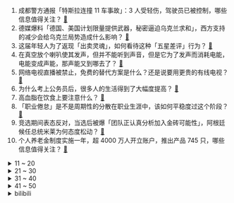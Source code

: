 1. 成都警方通报「特斯拉连撞 11 车事故」：3 人受轻伤，驾驶员已被控制，哪些信息值得关注？ [:link:](https://www.zhihu.com/question/631988761)
2. 德媒爆料「德国、美国计划限量提供武器，秘密逼迫乌克兰求和」，西方支持的减少会给乌克兰局势造成什么影响？ [:link:](https://www.zhihu.com/question/631990729)
3. 这届年轻人为了返现「出卖灵魂」，如何看待这种「五星差评」行为？ [:link:](https://www.zhihu.com/question/632004679)
4. 在真空放个喇叭使其发声，但并不能听到声音，但是它为了发声而消耗电能，电能变成声能，那声能又到哪去了？ [:link:](https://www.zhihu.com/question/382744544)
5. 网络电视直播被禁止，免费的替代方案是什么？还是说要用更贵的有线电视？ [:link:](https://www.zhihu.com/question/631287067)
6. 为什么考上公务员后，很多人的生活得到了大幅度提高？ [:link:](https://www.zhihu.com/question/630492344)
7. 高血脂在饮食上要注意什么？ [:link:](https://www.zhihu.com/question/280531174)
8. 「职业倦怠」是不是周期性的分散在职业生涯中，该如何平稳度过这个阶段？ [:link:](https://www.zhihu.com/question/631105342)
9. 竞选期间表态反对，当选后被爆「团队正认真分析加入金砖可能性」，阿根廷候任总统米莱为何态度松动？ [:link:](https://www.zhihu.com/question/631997602)
10. 个人养老金制度实施一年，超 4000 万人开立账户，推出产品 745 只，哪些信息值得关注？ [:link:](https://www.zhihu.com/question/631993433)
<details>
<summary>11 ~ 20</summary>

11. 《红警》中坦克的一字长蛇阵是不好的队形，这是什么原因，那么坦克好的队形是什么，如何进行队形优化呢？ [:link:](https://www.zhihu.com/question/626627353)
12. 如何看待 2022 年度复旦医院排行榜？有何亮点和值得思考的地方？哪些进步/退步最大原因是什么？ [:link:](https://www.zhihu.com/question/631906234)
13. 你怎么看黄渤和周迅的新电影《涉过愤怒的海》？ [:link:](https://www.zhihu.com/question/631104594)
14. 如何证明e³＞20? [:link:](https://www.zhihu.com/question/613154710)
15. 乌克兰首次承认「冲突早就能结束，但西方让我们继续打」，透露出了什么信息？ [:link:](https://www.zhihu.com/question/631978591)
16. 经常请一小领导吃饭，领导升官后请客唯独不叫我，是我的原因吗？ [:link:](https://www.zhihu.com/question/630214406)
17. 网络作者为什么不能被别人知道真实身份？ [:link:](https://www.zhihu.com/question/630423705)
18. 各位MBTI，你们是怎么填写这张图的？ [:link:](https://www.zhihu.com/question/631162778)
19. 非洲人为什么不打井？ [:link:](https://www.zhihu.com/question/263961507)
20. 偏安江南的王朝为什么必须守住淮河？ [:link:](https://www.zhihu.com/question/572288311)
</details>
<details>
<summary>21 ~ 30</summary>

21. 吴秀波及名下公司被强执 4.66 亿，哪些信息值得关注？ [:link:](https://www.zhihu.com/question/631647773)
22. 可以分享一下你最喜欢的伤感诗词吗？ [:link:](https://www.zhihu.com/question/576573812)
23. 有没有适合3-6岁孩子看的绘本？ [:link:](https://www.zhihu.com/question/39726763)
24. 依赖注入 和 new 一个实例有什么区别吗？ [:link:](https://www.zhihu.com/question/425602814)
25. 职场新人如何消化工作带来的压力与委屈，正确面对批评与指责？ [:link:](https://www.zhihu.com/question/631163967)
26. 有什么好方法可以瞬间赶走上班的疲惫感吗？ [:link:](https://www.zhihu.com/question/629449049)
27. 我国拟选择 50 个左右城市开展城市社区嵌入式服务设施建设工程试点，有哪些信息值得关注？ [:link:](https://www.zhihu.com/question/632010435)
28. 历史上，最让你感动的一句话是什么？ [:link:](https://www.zhihu.com/question/627976221)
29. 2023年，有哪些高性能轻薄本推荐? [:link:](https://www.zhihu.com/question/631993062)
30. 公务员考试行测上 75 分真的很难吗？ [:link:](https://www.zhihu.com/question/610809067)
</details>
<details>
<summary>31 ~ 40</summary>

31. 如何评价《一人之下》漫画番外《锈铁》第47话? [:link:](https://www.zhihu.com/question/631950297)
32. 可可价格一度飙升至每吨 2.9 万元，创 45 年新高，发生了什么？ [:link:](https://www.zhihu.com/question/631979275)
33. 看到一汽-大众新能源汽车 ID.7 的价格有点心动了，大家觉得这台车怎么样？ [:link:](https://www.zhihu.com/question/631999867)
34. 23-24 赛季 NBA独行侠 88:107 快船，如何评价这场比赛？ [:link:](https://www.zhihu.com/question/631983821)
35. 如果家里很穷，在学校读书也很孤独，很迷茫，那要该怎么做？ [:link:](https://www.zhihu.com/question/631983081)
36. H₂₅N₃₄O₃Cl属于氧化物吗? [:link:](https://www.zhihu.com/question/629043121)
37. 《宿命之环》第三卷结束，如何评价这一卷？ [:link:](https://www.zhihu.com/question/631885053)
38. 年龄大了，依然有作家梦是不是太痴心妄想了？ [:link:](https://www.zhihu.com/question/628791532)
39. 2024 国考笔试开考，报名人数首破 300 万，平均 77 人争 1 岗，你有哪些祝福送给本届考生？ [:link:](https://www.zhihu.com/question/631696474)
40. 古印度文明是不是真消失了？ [:link:](https://www.zhihu.com/question/630871671)
</details>
<details>
<summary>41 ~ 50</summary>

41. 如何评价 2024 国考申论的难度？你考得怎么样？ [:link:](https://www.zhihu.com/question/631977580)
42. 中外建筑设计的技术差距主要在哪里? [:link:](https://www.zhihu.com/question/614078984)
43. 马来西亚总理表示「12 月起对中国游客实施 30 天免签入境措施」，如何看待这一举措？ [:link:](https://www.zhihu.com/question/632014933)
44. 长安汽车拟投资华为新设公司，打造汽车行业智能化开放平台，哪些信息值得关注？ [:link:](https://www.zhihu.com/question/632014930)
45. 参加2024国考是一种什么体验？ [:link:](https://www.zhihu.com/question/631697161)
46. MMORPG游戏为何失去玩家？曾经的MMO玩家们为何放弃MMO？新生代游戏玩家为何不愿意接触MMO？ [:link:](https://www.zhihu.com/question/630290805)
47. 加沙地带停火协议正式生效，这意味着什么？持久和平的可能性有多大？ [:link:](https://www.zhihu.com/question/631455760)
48. 一片孤舟入江湖，下一句诗怎么接? [:link:](https://www.zhihu.com/question/628272242)
49. 交易成熟以后你觉得还需要运气吗？ [:link:](https://www.zhihu.com/question/514792904)
50. 稻妻的雷龙在哪？ [:link:](https://www.zhihu.com/question/595740695)
</details><details>
<summary>bilibili</summary>

</details>